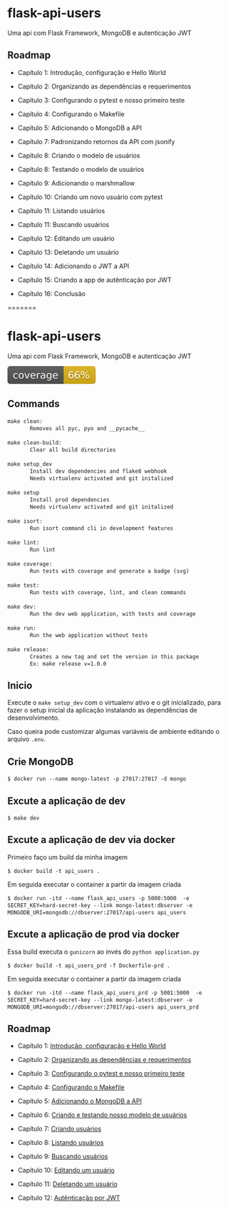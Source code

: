 # flask-api-users

Uma api com Flask Framework, MongoDB e autenticação JWT



## Roadmap

* Capítulo 1: Introdução, configuração e Hello World

* Capítulo 2: Organizando as dependências e requerimentos

* Capítulo 3: Configurando o pytest e nosso primeiro teste

* Capítulo 4: Configurando o Makefile

* Capítulo 5: Adicionando o MongoDB a API

* Capítulo 7: Padronizando retornos da API com jsonify

* Capítulo 8: Criando o modelo de usuários

* Capítulo 8: Testando o modelo de usuários

* Capítulo 9: Adicionando o marshmallow

* Capítulo 10: Criando um novo usuário com pytest

* Capítulo 11: Listando usuários

* Capítulo 11: Buscando usuários

* Capítulo 12: Editando um usuário

* Capítulo 13: Deletando um usuário

* Capítulo 14: Adicionando o JWT a API

* Capítulo 15: Criando a app de autênticação por JWT

* Capítulo 16: Conclusão

=======
# flask-api-users

Uma api com Flask Framework, MongoDB e autenticação JWT

![coverage](./static/coverage.svg)

## Commands

```shell
make clean:
       Removes all pyc, pyo and __pycache__

make clean-build:
       Clear all build directories

make setup_dev
       Install dev dependencies and flake8 webhook
       Needs virtualenv activated and git initalized

make setup
       Install prod dependencies
       Needs virtualenv activated and git initalized

make isort:
       Run isort command cli in development features

make lint:
       Run lint

make coverage:
       Run tests with coverage and generate a badge (svg)

make test:
       Run tests with coverage, lint, and clean commands

make dev:
       Run the dev web application, with tests and coverage

make run:
       Run the web application without tests

make release:
       Creates a new tag and set the version in this package
       Ex: make release v=1.0.0
```
## Inicio

Execute o `make setup_dev` com o virtualenv ativo e o git inicializado, para fazer o setup inicial da aplicação instalando as dependências de desenvolvimento.

Caso queira pode customizar algumas variáveis de ambiente editando o arquivo `.env`.


## Crie MongoDB

```shell
$ docker run --name mongo-latest -p 27017:27017 -d mongo
```

## Excute a aplicação de dev

```shell
$ make dev
```

## Excute a aplicação de dev via docker

Primeiro faço um build da minha imagem

```shell
$ docker build -t api_users .
```

Em seguida executar o container a partir da imagem criada

```shell
$ docker run -itd --name flask_api_users -p 5000:5000  -e SECRET_KEY=hard-secret-key --link mongo-latest:dbserver -e MONGODB_URI=mongodb://dbserver:27017/api-users api_users
```

## Excute a aplicação de prod via docker

Essa build executa o `gunicorn` ao invés do `python application.py`

```shell
$ docker build -t api_users_prd -f Dockerfile-prd .
```

Em seguida executar o container a partir da imagem criada

```shell
$ docker run -itd --name flask_api_users_prd -p 5001:5000  -e SECRET_KEY=hard-secret-key --link mongo-latest:dbserver -e MONGODB_URI=mongodb://dbserver:27017/api-users api_users_prd
```

## Roadmap

* Capítulo 1: [Introdução, configuração e Hello World](https://www.lucassimon.com.br/2018/06/serie-api-em-flask---parte-1---introducao-configuracao-e-hello-world/)

* Capítulo 2: [Organizando as dependências e requerimentos](https://lucassimon.com.br/2018/06/serie-api-em-flask---parte-2---organizando-as-dependencias-e-requerimentos/)

* Capítulo 3: [Configurando o pytest e nosso primeiro teste](https://lucassimon.com.br/2018/06/serie-api-em-flask---parte-3---configurando-o-pytest-e-nosso-primeiro-teste/)

* Capítulo 4: [Configurando o Makefile](https://lucassimon.com.br/2018/06/serie-api-em-flask---parte-4---configurando-o-makefile/)

* Capítulo 5: [Adicionando o MongoDB a API](https://lucassimon.com.br/2018/07/serie-api-em-flask---parte-5---mongodb/)

* Capítulo 6: [Criando e testando nosso modelo de usuários](https://lucassimon.com.br/2018/10/serie-api-em-flask---parte-6---criando-e-testando-nosso-modelo-de-usuarios/)

* Capítulo 7: [Criando usuários](https://lucassimon.com.br/2018/10/serie-api-em-flask---parte-7---criando-usuarios/)

* Capítulo 8: [Listando usuários](https://lucassimon.com.br/2018/10/serie-api-em-flask---parte-8---listando-usuarios/)

* Capítulo 9: [Buscando usuários](https://lucassimon.com.br/2018/10/serie-api-em-flask---parte-9---buscando-usuarios/)

* Capítulo 10: [Editando um usuário](https://lucassimon.com.br/2018/10/serie-api-em-flask---parte-10---editando-um-usuario/)

* Capítulo 11: [Deletando um usuário](https://lucassimon.com.br/2018/10/serie-api-em-flask---parte-11---deletando-um-usuario/)

* Capítulo 12: [Autênticação por JWT](https://lucassimon.com.br/2018/10/serie-api-em-flask---parte-12---autenticacao-por-jwt/)
